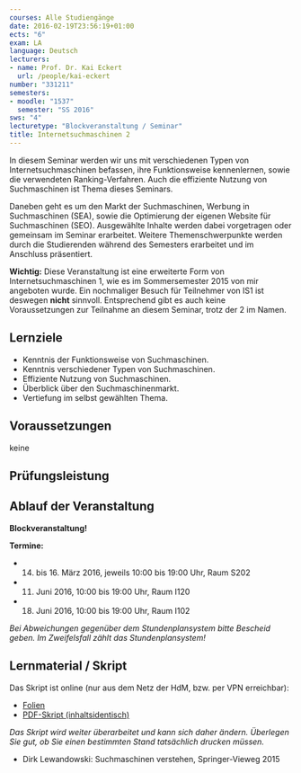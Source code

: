 ```yaml
---
courses: Alle Studiengänge
date: 2016-02-19T23:56:19+01:00
ects: "6"
exam: LA
language: Deutsch
lecturers:
- name: Prof. Dr. Kai Eckert
  url: /people/kai-eckert
number: "331211"
semesters:
- moodle: "1537"
  semester: "SS 2016"
sws: "4"
lecturetype: "Blockveranstaltung / Seminar"
title: Internetsuchmaschinen 2
---
```


In diesem Seminar werden wir uns mit verschiedenen Typen von Internetsuchmaschinen befassen, ihre Funktionsweise kennenlernen, sowie die verwendeten Ranking-Verfahren. Auch die effiziente Nutzung von Suchmaschinen ist Thema dieses Seminars.

Daneben geht es um den Markt der Suchmaschinen, Werbung in Suchmaschinen (SEA), sowie die Optimierung der eigenen Website für Suchmaschinen (SEO). Ausgewählte Inhalte werden dabei vorgetragen oder gemeinsam im Seminar erarbeitet. Weitere Themenschwerpunkte werden durch die Studierenden während des Semesters erarbeitet und im Anschluss präsentiert.

**Wichtig:** Diese Veranstaltung ist eine erweiterte Form von Internetsuchmaschinen 1, wie es im Sommersemester 2015 von mir angeboten wurde. Ein nochmaliger Besuch für Teilnehmer von IS1 ist deswegen **nicht** sinnvoll. Entsprechend gibt es auch keine Voraussetzungen zur Teilnahme an diesem Seminar, trotz der 2 im Namen.

## Lernziele
- Kenntnis der Funktionsweise von Suchmaschinen.
- Kenntnis verschiedener Typen von Suchmaschinen.
- Effiziente Nutzung von Suchmaschinen.
- Überblick über den Suchmaschinenmarkt.
- Vertiefung im selbst gewählten Thema.

## Voraussetzungen
keine

## Prüfungsleistung


## Ablauf der Veranstaltung

**Blockveranstaltung!**

**Termine:**

- 14. bis 16. März 2016, jeweils 10:00 bis 19:00 Uhr, Raum S202
- 11. Juni 2016, 10:00 bis 19:00 Uhr, Raum I120
- 18. Juni 2016, 10:00 bis 19:00 Uhr, Raum I102 

*Bei Abweichungen gegenüber dem Stundenplansystem bitte Bescheid geben. Im Zweifelsfall zählt das Stundenplansystem!*

## Lernmaterial / Skript

Das Skript ist online (nur aus dem Netz der HdM, bzw. per VPN erreichbar):

- [Folien](https://www.hdm-stuttgart.de/intranet/~eckert/teaching/ss16/search/search.html)
- [PDF-Skript (inhaltsidentisch)](https://www.hdm-stuttgart.de/intranet/~eckert/teaching/ss16/search/search.pdf)

*Das Skript wird weiter überarbeitet und kann sich daher ändern. Überlegen Sie gut, ob Sie einen bestimmten Stand tatsächlich drucken müssen.*

- Dirk Lewandowski: Suchmaschinen verstehen, Springer-Vieweg 2015
